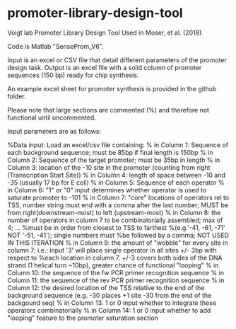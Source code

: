 # promoter-library-design-tool

Voigt lab Promoter Library Design Tool
Used in Moser, et al. (2018)

Code is Matlab "SenseProm_V6".

Input is an excel or CSV file that detail different parameters of the promoter design task. 
Output is an excel file with a solid column of promoter sequences (150 bp) ready for chip synthesis. 

An example excel sheet for promoter synthesis is provided in the github folder.

Please note that large sections are commented (%) and therefore not functional until uncommented. 

Input parameters are as follows: 

%Data input: Load an excel/csv file containing:
%   in Column 1: Sequence of each background sequence; must be 85bp if final length is 150bp
%   in Column 2: Sequence of the target promoter; must be 35bp in length
%   in Column 3: location of the -10 site in the promoter (counting from right (Transcription Start Site))
%   in Column 4: length of space between -10 and -35 (usually 17 bp for E coli)
%   in Column 5: Sequence of each operator
%   in Column 6: "1" or "0" input determines whether operator is used to saturate promoter to -101
%   in Column 7: "core" locations of operators rel to TSS, number string must end with a comma after the last number; MUST be from right(downstream-most) to left (upstream-most)
%   in Column 8: the number of operators  in column 7 to be combinatorially assembled; max of 4; ...
                 %must be in order from closest to TSS to farthest
                 %(e.g.'-41, -61, -71' NOT '-51, -41'); single numbers must
                 %be followed by a comma; NOT USED IN THIS ITERATION
%   in Column 9: the amount of "wobble" for every site in column 7; i.e.: input '3' will place single operator in all sites +/- 3bp with respect to
                 %each location in column 7. +/-3 covers both sides of the DNA strand (1 helical turn ~10bp), greater chance of functional "looping"
%   in Column 10: the sequence of the fw PCR primer recognition sequence
%   in Column 11: the sequence of the rev PCR primer recognition sequence
%   in Column 12: the desired location of the TSS relative to the end of the background sequence (e.g. -30 places +1 site -30 from the end of the backgound seq)
%   in Column 13: 1 or 0 input whether to integrate these operators combinatorially
%   in Column 14: 1 or 0 input whether to add "looping" feature to the  promoter saturation section

